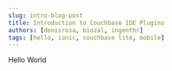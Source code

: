 ```yaml
---
slug: intro-blog-post
title: Introduction to Couchbase IDE Plugins 
authors: [denisrosa, biozal, ingenthr]
tags: [hello, ionic, couchbase lite, mobile]
---
```


Hello World